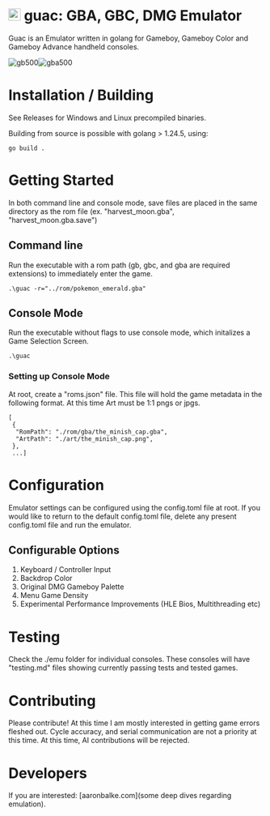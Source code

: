 # <img width="24" height="24" alt="icon" src="https://github.com/user-attachments/assets/d86dfbbf-a12b-4cc5-843f-0efa84047eb9" /> guac: GBA, GBC, DMG Emulator

Guac is an Emulator written in golang for Gameboy, Gameboy Color and Gameboy
Advance handheld consoles.

![gb500](https://github.com/user-attachments/assets/e65c8cd3-c7c6-4ee4-9b8e-8ea3d1c5d5ea)![gba500](https://github.com/user-attachments/assets/bc770659-3f35-4c90-b295-9e0c994ad929)


# Installation / Building

See Releases for Windows and Linux precompiled binaries.

Building from source is possible with golang > 1.24.5, using:

```
go build .
```

# Getting Started

In both command line and console mode, save files are placed in the same directory
as the rom file (ex. "harvest_moon.gba", "harvest_moon.gba.save")

## Command line

Run the executable with a rom path (gb, gbc, and gba are required extensions) to
immediately enter the game.

```
.\guac -r="../rom/pokemon_emerald.gba"
```

## Console Mode

Run the executable without flags to use console mode, which initalizes a Game
Selection Screen.

```
.\guac
```

### Setting up Console Mode

At root, create a "roms.json" file. This file will hold the game metadata in the
following format. At this time Art must be 1:1 pngs or jpgs.

```
[
 {
  "RomPath": "./rom/gba/the_minish_cap.gba",
  "ArtPath": "./art/the_minish_cap.png",
 },
 ...]
 ```

# Configuration

Emulator settings can be configured using the config.toml file at root.
If you would like to return to the default config.toml file, delete any 
present config.toml file and run the emulator.

## Configurable Options

1. Keyboard / Controller Input
2. Backdrop Color
3. Original DMG Gameboy Palette
4. Menu Game Density
5. Experimental Performance Improvements (HLE Bios, Multithreading etc)

# Testing

Check the ./emu folder for individual consoles. These consoles will have
"testing.md" files showing currently passing tests and tested games.

# Contributing

Please contribute! At this time I am mostly interested in getting game errors
fleshed out. Cycle accuracy, and serial communication are not a priority at this
time. At this time, AI contributions will be rejected.

# Developers

If you are interested: [aaronbalke.com](some deep dives regarding emulation).
